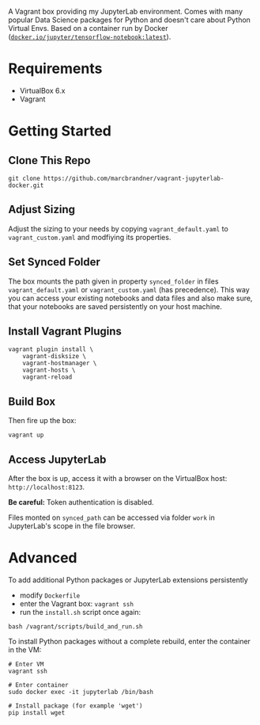 A Vagrant box providing my JupyterLab environment. Comes with many popular Data Science packages for Python and doesn't care about Python Virtual Envs. Based on a container run by Docker ([`docker.io/jupyter/tensorflow-notebook:latest`](https://jupyter-docker-stacks.readthedocs.io/en/latest/using/selecting.html#core-stacks)). 


# Requirements

* VirtualBox 6.x
* Vagrant


# Getting Started

## Clone This Repo

```
git clone https://github.com/marcbrandner/vagrant-jupyterlab-docker.git
```

## Adjust Sizing

Adjust the sizing to your needs by copying `vagrant_default.yaml` to `vagrant_custom.yaml` and modfiying its properties.

## Set Synced Folder

The box mounts the path given in property `synced_folder` in files `vagrant_default.yaml` or `vagrant_custom.yaml` (has precedence). This way you can access your existing notebooks and data files and also make sure, that your notebooks are saved persistently on your host machine.

## Install Vagrant Plugins

```
vagrant plugin install \
    vagrant-disksize \
    vagrant-hostmanager \
    vagrant-hosts \
    vagrant-reload
```

## Build Box

Then fire up the box:
```
vagrant up
```

## Access JupyterLab

After the box is up, access it with a browser on the VirtualBox host: `http://localhost:8123`.

__Be careful:__ Token authentication is disabled.

Files monted on `synced_path` can be accessed via folder `work` in JupyterLab's scope in the file browser.


# Advanced

To add additional Python packages or JupyterLab extensions persistently
* modify `Dockerfile`
* enter the Vagrant box: `vagrant ssh`
* run the `install.sh` script once again:
```
bash /vagrant/scripts/build_and_run.sh
```

To install Python packages without a complete rebuild, enter the container in the VM:
```
# Enter VM
vagrant ssh

# Enter container
sudo docker exec -it jupyterlab /bin/bash

# Install package (for example 'wget')
pip install wget
```